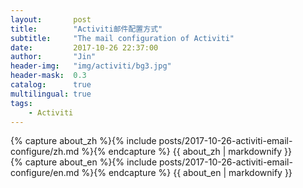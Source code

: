```yaml
---
layout:       post
title:        "Activiti邮件配置方式"
subtitle:     "The mail configuration of Activiti"
date:         2017-10-26 22:37:00
author:       "Jin"
header-img:   "img/activiti/bg3.jpg"
header-mask:  0.3
catalog:      true
multilingual: true
tags:
    - Activiti
---
```


<!-- Chinese Version -->
<div class="zh post-container">
    {% capture about_zh %}{% include posts/2017-10-26-activiti-email-configure/zh.md %}{% endcapture %}
    {{ about_zh | markdownify }}
</div>

<!-- English Version -->
<div class="en post-container">
    {% capture about_en %}{% include posts/2017-10-26-activiti-email-configure/en.md %}{% endcapture %}
    {{ about_en | markdownify }}
</div>


